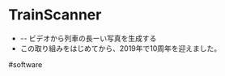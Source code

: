 # TrainScanner


* [](https://github.com/vitroid/TrainScanner) -- ビデオから列車の長ーい写真を生成する
* この取り組みをはじめてから、2019年で10周年を迎えました。



[](https://live.staticflickr.com/1736/40895510390_54f5c89f99_k_d.jpg)



#software



